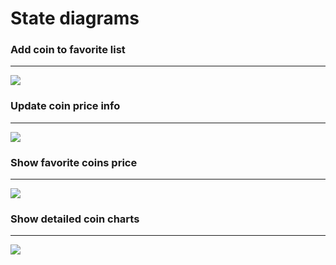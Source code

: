 
# State diagrams

### Add coin to favorite list
---
![](https://github.com/b00m-b00m/CoinMarketApp-TRTPO/blob/master/Documents/State/SetupState.png)
### Update coin price info
---
![](https://github.com/b00m-b00m/CoinMarketApp-TRTPO/blob/master/Documents/State/UpdateState.png)
### Show favorite coins price
---
![](https://github.com/b00m-b00m/CoinMarketApp-TRTPO/blob/master/Documents/State/MainState.PNG)
### Show detailed coin charts
---
![](https://github.com/b00m-b00m/CoinMarketApp-TRTPO/blob/master/Documents/State/ChartState.png)
